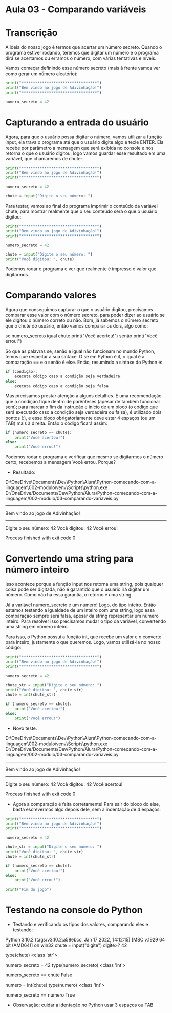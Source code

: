 
# Aula 03 - Comparando variáveis

# Transcrição
A ideia do nosso jogo é termos que acertar um número secreto. Quando o programa estiver rodando, teremos que digitar um número e o programa dirá se acertamos ou erramos o número, com várias tentativas e níveis.

Vamos começar definindo esse número secreto (mais à frente vamos ver como gerar um número aleatório):

~~~~python
print("*********************************")
print("Bem vindo ao jogo de Adivinhação!")
print("*********************************")

numero_secreto = 42
~~~~


# Capturando a entrada do usuário
Agora, para que o usuário possa digitar o número, vamos utilizar a função input, ela trava o programa até que o usuário digite algo e tecle ENTER. Ela recebe por parâmetro a mensagem que será exibida no console e nos retorna o que o usuário digitou, logo vamos guardar esse resultado em uma variável, que chamaremos de chute:

~~~~python
print("*********************************")
print("Bem vindo ao jogo de Adivinhação!")
print("*********************************")

numero_secreto = 42

chute = input("Digite o seu número: ")
~~~~


Para testar, vamos ao final do programa imprimir o conteúdo da variável chute, para mostrar realmente que o seu conteúdo será o que o usuário digitou:

~~~~python
print("*********************************")
print("Bem vindo ao jogo de Adivinhação!")
print("*********************************")

numero_secreto = 42

chute = input("Digite o seu número: ")
print("Você digitou: ", chute)
~~~~

Podemos rodar o programa e ver que realmente é impresso o valor que digitarmos.





# Comparando valores
Agora que conseguimos capturar o que o usuário digitou, precisamos comparar esse valor com o número secreto, para poder dizer ao usuário se ele digitou o número correto ou não. Bom, já sabemos o número secreto que o chute do usuário, então vamos comparar os dois, algo como:

se numero_secreto igual chute
    print("Você acertou!")
senão
    print("Você errou!")

Só que as palavras se, senão e igual não funcionam no mundo Python, temos que respeitar a sua sintaxe. O se em Python é if, o igual é a comparação == e o senão é else. Então, resumindo a sintaxe do Python é:

~~~~python
if (condição):
    executa código caso a condição seja verdadeira
else:
    executa código caso a condição seja falsa
~~~~

Mas precisamos prestar atenção a alguns detalhes. É uma recomendação que a condição fique dentro de parênteses (apesar de também funcionar sem); para marcar o fim da instrução e início de um bloco (o código que será executado caso a condição seja verdadeira ou falsa), é utilizado dois pontos (:), e esse bloco obrigatoriamente deve estar 4 espaços (ou um TAB) mais à direita. Então o código ficará assim:

~~~~python
if (numero_secreto == chute):
    print("Você acertou!")
else:
    print("Você errou!")
~~~~

Podemos rodar o programa e verificar que mesmo se digitarmos o número certo, recebemos a mensagem Você errou. Porque?

- Resultado:

D:\OneDrive\Documents\Dev\Python\Alura\Python-comecando-com-a-linguagem\002-modulo\venv\Scripts\python.exe D:/OneDrive/Documents/Dev/Python/Alura/Python-comecando-com-a-linguagem/002-modulo/03-comparando-variaveis.py
*********************************
Bem vindo ao jogo de Adivinhação!
*********************************
Digite o seu número: 42
Você digitou:  42
Você errou!

Process finished with exit code 0






# Convertendo uma string para número inteiro
Isso acontece porque a função input nos retorna uma string, pois qualquer coisa pode ser digitada, não é garantido que o usuário irá digitar um número. Como não há essa garantia, o retorno é uma string.

Já a variável numero_secreto é um número! Logo, do tipo inteiro. Então estamos testando a igualdade de um inteiro com uma string, logo essa comparação sempre será falsa, apesar da string representar um número inteiro. Para resolver isso precisamos mudar o tipo da variável, convertendo uma string em número inteiro.

Para isso, o Python possui a função int, que recebe um valor e o converte para inteiro, justamente o que queremos. Logo, vamos utilizá-la no nosso código:

~~~~python
print("*********************************")
print("Bem vindo ao jogo de Adivinhação!")
print("*********************************")

numero_secreto = 42

chute_str = input("Digite o seu número: ")
print("Você digitou: ", chute_str)
chute = int(chute_str)

if (numero_secreto == chute):
    print("Você acertou!")
else:
    print("Você errou!")
~~~~



- Novo teste.

D:\OneDrive\Documents\Dev\Python\Alura\Python-comecando-com-a-linguagem\002-modulo\venv\Scripts\python.exe D:/OneDrive/Documents/Dev/Python/Alura/Python-comecando-com-a-linguagem/002-modulo/03-comparando-variaveis.py
*********************************
Bem vindo ao jogo de Adivinhação!
*********************************
Digite o seu número: 42
Você digitou:  42
Você acertou!

Process finished with exit code 0



- Agora a comparação é feita corretamente! Para sair do bloco do else, basta escrevermos algo depois dele, sem a indentação de 4 espaços:

~~~~python
print("*********************************")
print("Bem vindo ao jogo de Adivinhação!")
print("*********************************")

numero_secreto = 42

chute_str = input("Digite o seu número: ")
print("Você digitou: ", chute_str)
chute = int(chute_str)

if (numero_secreto == chute):
    print("Você acertou!")
else:
    print("Você errou!")

print("Fim do jogo")
~~~~





# Testando na console do Python
- Testando e verificando os tipos dos valores, comparando eles e testando:

Python 3.10.2 (tags/v3.10.2:a58ebcc, Jan 17 2022, 14:12:15) [MSC v.1929 64 bit (AMD64)] on win32
chute = input("digite")
digite>? 42

type(chute)
<class 'str'>

numero_secreto = 42
type(numero_secreto)
<class 'int'>

numero_secreto == chute
False

numero = int(chute)
type(numero)
<class 'int'>

numero_secreto == numero
True




- Observação:
cuidar a identação no Python
usar 3 espaços ou TAB